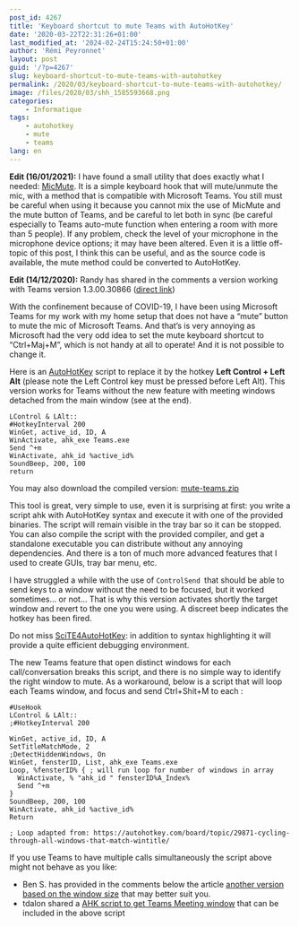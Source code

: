 ```yaml
---
post_id: 4267
title: 'Keyboard shortcut to mute Teams with AutoHotKey'
date: '2020-03-22T22:31:26+01:00'
last_modified_at: '2024-02-24T15:24:50+01:00'
author: 'Rémi Peyronnet'
layout: post
guid: '/?p=4267'
slug: keyboard-shortcut-to-mute-teams-with-autohotkey
permalink: /2020/03/keyboard-shortcut-to-mute-teams-with-autohotkey/
image: /files/2020/03/shh_1585593668.png
categories:
    - Informatique
tags:
    - autohotkey
    - mute
    - teams
lang: en
---
```


**Edit (16/01/2021):** I have found a small utility that does exactly what I needed: [MicMute](https://sourceforge.net/projects/micmute/). It is a simple keyboard hook that will mute/unmute the mic, with a method that is compatible with Microsoft Teams. You still must be careful when using it because you cannot mix the use of MicMute and the mute button of Teams, and be careful to let both in sync (be careful especially to Teams auto-mute function when entering a room with more than 5 people). If any problem, check the level of your microphone in the microphone device options; it may have been altered. Even it is a little off-topic of this post, I think this can be useful, and as the source code is available, the mute method could be converted to AutoHotKey.

**Edit (14/12/2020):** Randy has shared in the comments a version working with Teams version 1.3.00.30866 ([direct link](https://www.autohotkey.com/boards/viewtopic.php?f=6&t=84286&p=369546#p369546))

With the confinement because of COVID-19, I have been using Microsoft Teams for my work with my home setup that does not have a “mute” button to mute the mic of Microsoft Teams. And that’s is very annoying as Microsoft had the very odd idea to set the mute keyboard shortcut to “Ctrl+Maj+M”, which is not handy at all to operate! And it is not possible to change it.

Here is an [AutoHotKey](https://www.autohotkey.com/) script to replace it by the hotkey **Left Control + Left Alt** (please note the Left Control key must be pressed before Left Alt). This version works for Teams without the new feature with meeting windows detached from the main window (see at the end).

```
LControl & LAlt::
#HotkeyInterval 200
WinGet, active_id, ID, A
WinActivate, ahk_exe Teams.exe
Send ^+m
WinActivate, ahk_id %active_id%
SoundBeep, 200, 100
return
```

You may also download the compiled version: [mute-teams.zip](/files/2020/03/mute-teams.zip)

This tool is great, very simple to use, even it is surprising at first: you write a script ahk with AutoHotKey syntax and execute it with one of the provided binaries. The script will remain visible in the tray bar so it can be stopped. You can also compile the script with the provided compiler, and get a standalone executable you can distribute without any annoying dependencies. And there is a ton of much more advanced features that I used to create GUIs, tray bar menu, etc.

I have struggled a while with the use of `ControlSend `that should be able to send keys to a window without the need to be focused, but it worked sometimes… or not… That is why this version activates shortly the target window and revert to the one you were using. A discreet beep indicates the hotkey has been fired.

Do not miss [SciTE4AutoHotKey](http://fincs.ahk4.net/scite4ahk/): in addition to syntax highlighting it will provide a quite efficient debugging environment.

The new Teams feature that open distinct windows for each call/conversation breaks this script, and there is no simple way to identify the right window to mute. As a workaround, below is a script that will loop each Teams window, and focus and send Ctrl+Shit+M to each :

```
#UseHook
LControl & LAlt::
;#HotkeyInterval 200

WinGet, active_id, ID, A
SetTitleMatchMode, 2
;DetectHiddenWindows, On
WinGet, fensterID, List, ahk_exe Teams.exe
Loop, %fensterID% { ; will run loop for number of windows in array
  WinActivate, % "ahk_id " fensterID%A_Index%
  Send ^+m
}
SoundBeep, 200, 100
WinActivate, ahk_id %active_id%
Return

; Loop adapted from: https://autohotkey.com/board/topic/29871-cycling-through-all-windows-that-match-wintitle/
```

If you use Teams to have multiple calls simultaneously the script above might not behave as you like:
- Ben S. has provided in the comments below the article [another version based on the window size](https://github.com/rpeyron/rpeyron.github.io/discussions/16#discussioncomment-4007775) that may better suit you.
- tdalon shared a [AHK script to get Teams Meeting window](https://tdalon.blogspot.com/2022/07/ahk-get-teams-meeting-win.html) that can be included in the above script
